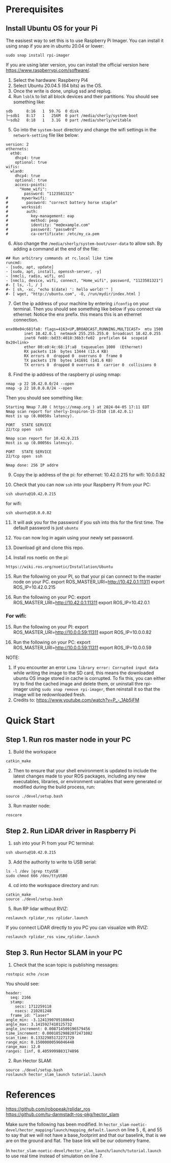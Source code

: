 # Prerequisites
## Install Ubuntu OS for your Pi
The easisest way to set this is to use Raspberry Pi Imager.
You can install it using snap if you are in ubuntu 20.04 or lower:
```
sudo snap install rpi-imager
```
If you are using later version, you can install the official version here https://www.raspberrypi.com/software/.
1. Select the hardware: Raspberry Pi4
2. Select Ubuntu 20.04.5 (64 bits) as the OS.
3. Once the write is done, unplug ssd and replug. 
4. Run `lsblk` to list all block devices and their partitions. You should see something like:
```
sdb      8:16   1  59.7G  0 disk 
├─sdb1   8:17   1   256M  0 part /media/sherly/system-boot
└─sdb2   8:18   1   3.1G  0 part /media/sherly/writable

```
5. Go into the `system-boot` directory and change the wifi settings in the `network-setting` file like below:

```
version: 2
ethernets:
  eth0:
    dhcp4: true
    optional: true
wifis:
  wlan0:
    dhcp4: true
    optional: true
    access-points:
      "Home_wifi":
        password: "1123581321"
#      myworkwifi:
#        password: "correct battery horse staple"
#      workssid:
#        auth:
#          key-management: eap
#          method: peap
#          identity: "me@example.com"
#          password: "passw0rd"
#          ca-certificate: /etc/my_ca.pem
```
6. Also change the `/media/sherly/system-boot/user-data` to allow ssh. By adding a command at the end of the file:
```
## Run arbitrary commands at rc.local like time
runcmd:
- [sudo, apt, update]
- [sudo, apt, install, openssh-server, -y]
- [nmcli, radio, wifi, on]
- [nmcli, device, wifi, connect, "Home_wifi", password, "1123581321"]
#- [ ls, -l, / ]
#- [ sh, -xc, "echo $(date) ': hello world!'" ]
#- [ wget, "http://ubuntu.com", -O, /run/mydir/index.html ]
```


7. Get the ip address of your machine by entering `ifconfig` on your terminal. Then you should see something like below if you connect via ethernet:
Notice the enx prefix. this means this is an ethernet connection.
```
enx00e04c681fa8: flags=4163<UP,BROADCAST,RUNNING,MULTICAST>  mtu 1500
        inet 10.42.0.1  netmask 255.255.255.0  broadcast 10.42.0.255
        inet6 fe80::bd33:4018:36b3:fe02  prefixlen 64  scopeid 0x20<link>
        ether 00:e0:4c:68:1f:a8  txqueuelen 1000  (Ethernet)
        RX packets 116  bytes 13444 (13.4 KB)
        RX errors 0  dropped 0  overruns 0  frame 0
        TX packets 178  bytes 141691 (141.6 KB)
        TX errors 0  dropped 0 overruns 0  carrier 0  collisions 0
```
8. Find the ip address of the raspberry pi using nmap:
```
nmap -p 22 10.42.0.0/24 --open
nmap -p 22 10.0.0.0/24 --open
```
Then you should see something like:
```
Starting Nmap 7.80 ( https://nmap.org ) at 2024-04-05 17:11 EDT
Nmap scan report for sherly-Inspiron-15-3510 (10.42.0.1)
Host is up (0.00050s latency).

PORT   STATE SERVICE
22/tcp open  ssh

Nmap scan report for 10.42.0.215
Host is up (0.00056s latency).

PORT   STATE SERVICE
22/tcp open  ssh

Nmap done: 256 IP addre
```

9. Copy the ip address of the pi: 
for ethernet: 10.42.0.215
for wifi: 10.0.0.82

10. Check that you can now `ssh` into your Raspberry PI from your PC:
```
ssh ubuntu@10.42.0.215
```
for wifi:
```
ssh ubuntu@10.0.0.82
```

11. It will ask you for the password if you ssh into this for the first time. The default password is just `ubuntu`

12. You can now log in again using your newly set password.

13. Download git and clone this repo.

14. Install ros noetic on the pi:
```
https://wiki.ros.org/noetic/Installation/Ubuntu
```

15. Run the following on your PI, so that your pi can connect to the master node on your PC.
export ROS_MASTER_URI=http://10.42.0.1:11311
export ROS_IP=10.42.0.215

16. Run the following on your PC:
export ROS_MASTER_URI=http://10.42.0.1:11311
export ROS_IP=10.42.0.1

### For wifi:
15. Run the following on your PI:
export ROS_MASTER_URI=http://10.0.0.59:11311
export ROS_IP=10.0.0.82

16. Run the following on your PC:
export ROS_MASTER_URI=http://10.0.0.59:11311
export ROS_IP=10.0.0.59

NOTE:
1. If you encounter an error `Lzma library error: Corrupted input data` while writing the image to the SD card, this means the downloaded ubuntu OS image stored in cache is corrupted. To fix this, you can either try to find the cached image and delete them, or uninstall thre rpi-imager using `sudo snap remove rpi-imager`, then reinstall it so that the image will be redownloaded fresh.
2. Credits to: https://www.youtube.com/watch?v=P_-_1Ab5jFM

# Quick Start
## Step 1. Run ros master node in your PC

1. Build the workspace
```
catkin_make
```

2. Then to ensure that your shell environment is updated to include the latest changes made to your ROS packages, including any new executables, libraries, or environment variables that were generated or modified during the build process, run:
```
source ./devel/setup.bash
```

3. Run master node:
```
roscore
```


## Step 2. Run LiDAR driver in Raspberry Pi

1. ssh into your Pi from your PC terminal:
```
ssh ubuntu@10.42.0.215
```

3. Add the authority to write to USB serial:
```
ls -l /dev |grep ttyUSB
sudo chmod 666 /dev/ttyUSB0
```

4. cd into the workspace directory and run:
```
catkin_make
source ./devel/setup.bash
```

5. Run RP lidar without RVIZ:
```
roslaunch rplidar_ros rplidar.launch
```
If you connect LiDAR directly to you PC you can visualize with RVIZ:
```
roslaunch rplidar_ros view_rplidar.launch
```

## Step 3. Run Hector SLAM in your PC
1. Check that the scan topic is publishing messages:
```
rostopic echo /scan
```
You should see:
```
header: 
  seq: 2166
  stamp: 
    secs: 1712259118
    nsecs: 210201248
  frame_id: "laser"
angle_min: -3.1241390705108643
angle_max: 3.1415927410125732
angle_increment: 0.008714509196579456
time_increment: 0.00018529882072471082
scan_time: 0.13322985172271729
range_min: 0.15000000596046448
range_max: 12.0
ranges: [inf, 0.4059999883174896
```

2. Run Hector SLAM:
```
source ./devel/setup.bash
roslaunch hector_slam_launch tutorial.launch
```

# References
https://github.com/robopeak/rplidar_ros  
https://github.com/tu-darmstadt-ros-pkg/hector_slam

Make sure the following has been modified.
In `hector_slam-noetic-devel/hector_mapping/launch/mapping_default.launch` on line 5 , 6, and 55 to say that we will not have a base_footprint and that our baselink, that is we are on the ground and flat. The base link will be our odometry frame.

In `hector_slam-noetic-devel/hector_slam_launch/launch/tutorial.launch` to use real time instead of simulation on line 7.

